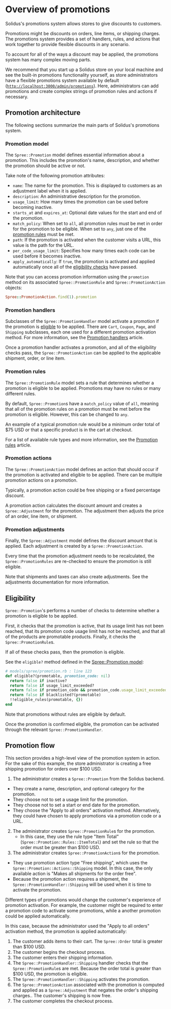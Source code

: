 # Overview of promotions

Solidus's promotions system allows stores to give discounts to customers.

Promotions might be discounts on orders, line items, or shipping charges. The
promotions system provides a set of handlers, rules, and actions that work
together to provide flexible discounts in any scenario.

To account for all of the ways a discount may be applied, the promotions system
has many complex moving parts.

We recommend that you start up a Solidus store on your local machine and see the
built-in promotions functionality yourself, as store administrators have a
flexible promotions system available by default
([`http://localhost:3000/admin/promotions`][promotions-admin]). Here,
administrators can add promotions and create complex strings of promotion rules
and actions if necessary.

[promotions-admin]: http://localhost:3000/admin/promotions

## Promotion architecture

The following sections summarize the main parts of Solidus's promotions system.

<!-- TODO:
  Currently there is no documentation about `Spree::PromotionCode`s activating
  promotions using a URL.
-->

### Promotion model

The `Spree::Promotion` model defines essential information about a promotion.
This includes the promotion's name, description, and whether the promotion
should be active or not.

Take note of the following promotion attributes:

- `name`: The name for the promotion. This is displayed to customers as an
  adjustment label when it is applied.
- `description`: An administrative description for the promotion.
- `usage_limit`: How many times the promotion can be used before becoming
  inactive.
- `starts_at` and `expires_at`: Optional date values for the start and end of
  the promotion.
- `match_policy`: When set to `all`, all promotion rules must be met in order
  for the promotion to be eligible. When set to `any`, just one of the
  [promotion rules](#promotion-rules) must be met.
- `path`: If the promotion is activated when the customer visits a URL, this
  value is the path for the URL.
- `per_code_usage_limit`: Specifies how many times each code can be used before
  it becomes inactive.
- `apply_automatically`: If `true`, the promotion is activated and applied
  automatically once all of the [eligibility checks](#eligibility) have passed.

Note that you can access promotion information using the `promotion` method on
its associated `Spree::PromotionRule` and `Spree::PromotionAction` objects:

```ruby
Spree::PromotionAction.find(1).promotion
```

### Promotion handlers

Subclasses of the `Spree::PromotionHandler` model activate a promotion if the
promotion is [eligible](#eligibility) to be applied. There are `Cart`, `Coupon`,
`Page`, and `Shipping` subclasses, each one used for a different promotion
activation method. For more information, see the [Promotion
handlers][promotion-handlers] article.

Once a promotion handler activates a promotion, and all of the eligibility
checks pass, the `Spree::PromotionAction` can be applied to the applicable
shipment, order, or line item.

[promotion-handlers]: promotion-handlers.md

### Promotion rules

The `Spree::PromotionRule` model sets a rule that determines whether a promotion
is eligible to be applied. Promotions may have no rules or many different rules.

By default, `Spree::Promotion`s have a `match_policy` value of `all`, meaning
that all of the promotion rules on a promotion must be met before the promotion
is eligible. However, this can be changed to `any`.

An example of a typical promotion rule would be a minimum order total of $75
USD or that a specific product is in the cart at checkout.

For a list of available rule types and more information, see the
[Promotion rules][promotion-rules] article.

[promotion-rules]: promotion-rules.md

### Promotion actions

The `Spree::PromotionAction` model defines an action that should occur if the
promotion is activated and eligible to be applied. There can be multiple
promotion actions on a promotion.

Typically, a promotion action could be free shipping or a fixed percentage
discount.

A promotion action calculates the discount amount and creates a
`Spree::Adjustment` for the promotion. The adjustment then adjusts the price of
an order, line item, or shipment.

### Promotion adjustments

Finally, the `Spree::Adjustment` model defines the discount amount that is
applied. Each adjustment is created by a `Spree::PromotionAction`.

Every time that the promotion adjustment needs to be recalculated, the
`Spree::PromotionRules` are re-checked to ensure the promotion is still
eligible.

Note that shipments and taxes can also create adjustments. See the adjustments
documentation for more information.

<!-- TODO:
  Once merged, link to documentation about adjustments.
-->

## Eligibility

`Spree::Promotion`'s performs a number of checks to determine whether a
promotion is eligible to be applied.

First, it checks that the promotion is active, that its usage limit has not been
reached, that its promotion code usage limit has not be reached, and that all of
the products are promotable products. Finally, it checks the
`Spree::PromotionRule`s.

If all of these checks pass, then the promotion is eligible.

See the `eligible?` method defined in the [Spree::Promotion
model][spree-promotion]:

```ruby
# models/spree/promotion.rb : line 123
def eligible?(promotable, promotion_code: nil)
  return false if inactive?
  return false if usage_limit_exceeded?
  return false if promotion_code && promotion_code.usage_limit_exceeded?
  return false if blacklisted?(promotable)
  !!eligible_rules(promotable, {})
end
```

Note that promotions without rules are eligible by default.

Once the promotion is confirmed eligible, the promotion can be activated through
the relevant `Spree::PromotionHandler`.

[spree-promotion]: https://github.com/solidusio/solidus/blob/master/core/app/models/spree/promotion.rb

## Promotion flow

This section provides a high-level view of the promotion system in action. For
the sake of this example, the store administrator is creating a free shipping
promotion for orders over $100 USD.

1. The administrator creates a `Spree::Promotion` from the Solidus backend.
  - They create a name, description, and optional category for the promotion.
  - They choose not to set a usage limit for the promotion.
  - They choose not to set a start or end date for the promotion.
  - They choose the "Apply to all orders" activation method. Alternatively, they
    could have chosen to apply promotions via a promotion code or a URL.
2. The administrator creates `Spree::PromotionRule`s for the promotion.
   - In this case, they use the rule type "Item Total"
     (`Spree::Promotion::Rules::ItemTotal`) and set the rule so that the
     order must be greater than $100 USD.
3. The administrator creates `Spree::PromotionAction`s for the promotion.
  - They use promotion action type "Free shipping", which uses the
    `Spree::Promotion::Actions::Shipping` model. In this case, the only
    available action is "Makes all shipments for the order free".
  - Because the promotion action requires a shipment, the
    `Spree::PromotionHandler::Shipping` will be used when it is time to activate
    the promotion.

Different types of promotions would change the customer's experience of
promotion activation. For example, the customer might be required to enter a
promotion code to activate some promotions, while a another promotion could be
applied automatically.

In this case, because the administrator used the "Apply to all orders"
activation method, the promotion is applied automatically:

1. The customer adds items to their cart. The `Spree::Order` total is greater
   than $100 USD.
2. The customer begins the checkout process.
3. The customer enters their shipping information.
4. The `Spree::PromotionHandler::Shipping` handler checks that the
   `Spree::PromotionRule`s are met. Because the order total is
   greater than $100 USD, the promotion is eligible.
5. The `Spree::PromotionHandler::Shipping` activates the promotion.
6. The `Spree::PromotionAction` associated with the promotion is computed and
   applied as a `Spree::Adjustment` that negates the order's shipping charges..
   The customer's shipping is now free.
7. The customer completes the checkout process.
